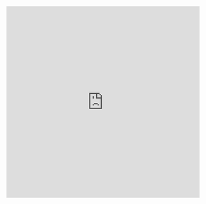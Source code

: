 
<iframe src="https://docs.google.com/presentation/d/e/2PACX-1vQ51BUoR8lJ4W1iQqqVEISPIP0GNA0Hkp2cfD_6_dllLL_GzoJLo_plCi0gF3_yIZPeS92JioFN0mbe/embed?start=false&loop=false&delayms=60000" frameborder="0" width="100%" height="500" allowfullscreen="true" mozallowfullscreen="true" webkitallowfullscreen="true"></iframe>